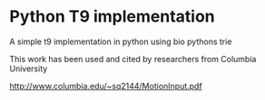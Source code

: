 Python T9 implementation
====================================

A simple t9 implementation in python using bio pythons trie

This work has been used and cited by researchers from Columbia University

http://www.columbia.edu/~sq2144/MotionInput.pdf
